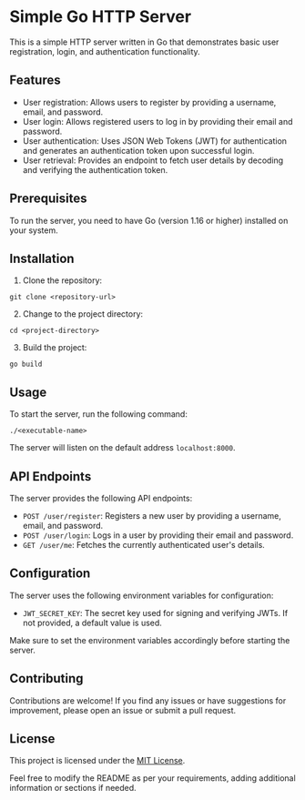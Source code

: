 # Simple Go HTTP Server

This is a simple HTTP server written in Go that demonstrates basic user registration, login, and authentication functionality.

## Features

- User registration: Allows users to register by providing a username, email, and password.
- User login: Allows registered users to log in by providing their email and password.
- User authentication: Uses JSON Web Tokens (JWT) for authentication and generates an authentication token upon successful login.
- User retrieval: Provides an endpoint to fetch user details by decoding and verifying the authentication token.

## Prerequisites

To run the server, you need to have Go (version 1.16 or higher) installed on your system.

## Installation

1. Clone the repository:

```
git clone <repository-url>
```

2. Change to the project directory:

```
cd <project-directory>
```

3. Build the project:

```
go build
```

## Usage

To start the server, run the following command:

```
./<executable-name>
```

The server will listen on the default address `localhost:8000`.

## API Endpoints

The server provides the following API endpoints:

- `POST /user/register`: Registers a new user by providing a username, email, and password.
- `POST /user/login`: Logs in a user by providing their email and password.
- `GET /user/me`: Fetches the currently authenticated user's details.

## Configuration

The server uses the following environment variables for configuration:

- `JWT_SECRET_KEY`: The secret key used for signing and verifying JWTs. If not provided, a default value is used.

Make sure to set the environment variables accordingly before starting the server.

## Contributing

Contributions are welcome! If you find any issues or have suggestions for improvement, please open an issue or submit a pull request.

## License

This project is licensed under the [MIT License](LICENSE).

Feel free to modify the README as per your requirements, adding additional information or sections if needed.